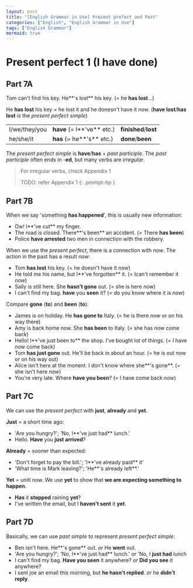 ```yaml
---
layout: post
title: "[English Grammar in Use] Present prefect and Past"
categories: ["English", "English Grammar in Use"]
tags: ["English Grammar"]
mermaid: true
---
```


# Present perfect 1 (I have done)

## Part 7A

Tom can't find his key. He**'s lost** his key. (= he **has lost**...)

He **has lost** his key = he lost it and he donesn't have it now. (**have lost**/**has lost** is the *present perfect simple*)

||||
|-|-|-|
|I/we/they/you|**have** (= I**'ve** etc.)|**finished**/**lost**|
|he/she/it|**has** (= he**'s** etc.)|**done**/**been**|

The *present perfect simple* is **have**/**has** + *past participle*. The *past participle* often ends in -**ed**, but many verbs are *irregular*.

> For irregular verbs, check Appendix 1
>
> TODO: refer Appendix 1
{: .prompt-tip }

## Part 7B

When we say 'something **has happened**', this is usually new information:
- Ow! I**'ve cut** my finger.
- The road is closed. There**'s been** an accident. (= There **has been**)
- Police **have arrested** two men in connection with the robbery.

When we use the *present perfect*, there is a connection with *now*. The action in the past has a result *now*:
- Tom **has lost** his key. (= he doesn't have it *now*)
- He told me his name, but I**'ve forgotten** it. (= Ican't remember it *now*)
- Sally is still here. She **hasn't gone** out. (= she is here *now*)
- I can't find my bag. **have** you **seen** it? (= do you know where it is *now*)

Compare **gone** (**to**) and **been** (**to**):
- James is on holiday. He **has gone to** Italy. (= he is there *now* or on his way there)
- Amy is back home now. She **has been** to Italy. (= she has *now* come back)
- Hello! I**'ve just been to** the shop. I've bought lot of things. (= I have *now* come back)
- Tom **has just gone** out. He'll be back in about an hour. (= he is out *now* or on his way out)
- Alice isn't here at the monent. I don't know where she**'s gone**. (= she isn't here *now*)
- You're very late. Where **have you been**? (= I have come back *now*)

## Part 7C

We can use the *present perfect* with **just**, **already** and **yet**.

**Just** = a short time ago:
- 'Are you hungry?'; 'No, I**'ve just had** lunch.'
- Hello. **Have** you **just arrived**?

**Already** = sooner than expected:
- 'Don't forget to pay the bill.'; 'I**'ve already paid** it'
- 'What time is Mark leaving?'; 'He**'s already left**.'

**Yet** = unitl now. We use **yet** to show that **we are expecting something to happen**.
- **Has** it **stopped** raining **yet**?
- I've written the email, but I **haven't sent** it **yet**.

## Part 7D

Basically, we can use *past simple* to represent *present perfect simple*:
- Ben isn't here. He**'s gone** out. *or* He **went** out.
- 'Are you hungry?'; 'No, I**'ve just had** lunch.' *or* 'No, I **just had** lunch
- I can't find my bag. **Have you seen** it anywhere? *or* **Did you see** it anywhere?
- I sent joe an email this morning, but **he hasn't replied**. *or* he **didn't reply**.

